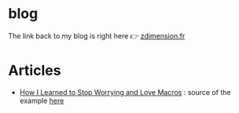 # blog

The link back to my blog is right here 👉 [zdimension.fr][zdimension.fr link]

# Articles 

- [How I Learned to Stop Worrying and Love Macros][love macros link] : source of the example [here][figures example]

<!-- Sources -->
[zdimension.fr link]: https://zdimension.fr/
[love macros link]: https://zdimension.fr/how-i-learned-to-stop-worrying-and-love-macros/
[figures example]: figures
